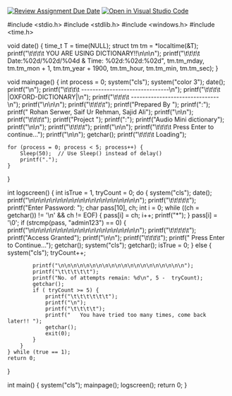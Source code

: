 [![Review Assignment Due Date](https://classroom.github.com/assets/deadline-readme-button-24ddc0f5d75046c5622901739e7c5dd533143b0c8e959d652212380cedb1ea36.svg)](https://classroom.github.com/a/j0WbCUcA)
[![Open in Visual Studio Code](https://classroom.github.com/assets/open-in-vscode-718a45dd9cf7e7f842a935f5ebbe5719a5e09af4491e668f4dbf3b35d5cca122.svg)](https://classroom.github.com/online_ide?assignment_repo_id=13059240&assignment_repo_type=AssignmentRepo)

#include <stdio.h>
#include <stdlib.h>
#include <windows.h>
#include <time.h>

void date() {
    time_t T = time(NULL);
    struct tm tm = *localtime(&T);
    printf("\t\t\t\t      YOU ARE USING DICTIONARY!!\n\n\n");
    printf("\t\t\t\t      Date:%02d/%02d/%04d & Time: %02d:%02d:%02d", tm.tm_mday, tm.tm_mon + 1, tm.tm_year + 1900, tm.tm_hour, tm.tm_min, tm.tm_sec);
}

void mainpage() {
    int process = 0;
    system("cls");
    system("color 3");
    date();
    printf("\n");
    printf("\t\t\t\t     -------------------------------\n");
    printf("\t\t\t\t          |OXFORD-DICTIONARY|\n");
    printf("\t\t\t\t     -------------------------------\n");
    printf("\n\n\n");
    printf("\t\t\t\t");
    printf("Prepared By    ");
    printf(":");
    printf("  Rohan Serwer, Saif Ur Rehman, Sajid Ali");
    printf("\n\n");
    printf("\t\t\t\t");
    printf("Project   ");
    printf(":");
    printf("Audio Mini dictionary");
    printf("\n\n");
    printf("\t\t\t\t");
    printf("\n\n");
    printf("\t\t\t\t    Press Enter to continue...");
    printf("\n\n");
    getchar();
    printf("\t\t\t\t      Loading");

    for (process = 0; process < 5; process++) {
        Sleep(50);  // Use Sleep() instead of delay()
        printf(".");
    }
}

int logscreen() {
int isTrue = 1, tryCount = 0;
    do {
        system("cls");
        date();
        printf("\n\n\n\n\n\n\n\n\n\n\n\n\n\n\n\n\n\n\n\n");
        printf("\t\t\t\t\t");
        printf("Enter Password: ");
        char pass[10], ch;
        int i = 0;
       while ((ch = getchar()) != '\n' && ch != EOF) {
            pass[i] = ch;
            i++;
            printf("*");
        }
        pass[i] = '\0';
        if (strcmp(pass, "admin123") == 0) {
            printf("\n\n\n\n\n\n\n\n\n\n\n\n\n\n\n\n\n\n\n\n");
            printf("\t\t\t\t\t");
            printf("Access Granted");
            printf("\n\n");
            printf("\t\t\t\t");
            printf("   Press Enter to Continue...");
            getchar();
            system("cls");
            getchar();
        isTrue = 0;
        } else {
            system("cls");
          tryCount++;

            printf("\n\n\n\n\n\n\n\n\n\n\n\n\n\n\n\n\n\n\n\n");
            printf("\t\t\t\t\t");
            printf("No. of attempts remain: %d\n", 5 -  tryCount);
            getchar();
            if ( tryCount >= 5) {
                printf("\t\t\t\t\t\t");
                printf("\n");
                printf("\t\t\t\t");
                printf("   You have tried too many times, come back later!! ");
                getchar();
                exit(0);
            }
        }
    } while (true == 1);
    return 0;
}

int main() {
    system("cls");
    mainpage();
    logscreen();
    return 0;
}
